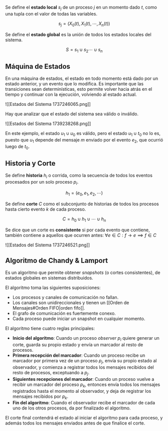 Se define el **estado local** $s_j$ de un proceso $j$ en un momento dado $t$, como una tupla con el valor de todas las variables.

$$
s_j = (X_0(t), X_1(t), \cdots, X_n(t))
$$

Se define el **estado global** es la unión de todos los estados locales del sistema.

$$
S = s_1 \cup s_2 \cdots \cup s_n
$$

## Máquina de Estados

En una máquina de estados, el estado en todo momento está dado por un estado anterior, y un evento que lo modifica. Es importante que las transiciones sean determinísticas, esto permite volver hacia atrás en el tiempo y continuar con la ejecución, volviendo al estado actual.

![[Estados del Sistema 1737246065.png]]

Hay que analizar que el estado del sistema sea válido o inválido.

![[Estados del Sistema 1739238268.png]]

En este ejemplo, el estado $u_1 \cup u_0$ es válido, pero el estado $u_1 \cup t_0$ no lo es, puesto que $u_1$ depende del mensaje $m$ enviado por el evento $e_2$, que ocurrió luego de $t_0$.

## Historia y Corte

Se define **historia** $h_i$ o corrida, como la secuencia de todos los eventos procesados por un solo proceso $p_i$.

$$
h_1 = (e_0, e_1, e_2, \cdots)
$$

Se define **corte** $C$ como el subconjunto de historias de todos los procesos hasta cierto evento $k$ de cada proceso.

$$
C = h_0 \cup h_1 \cup \cdots \cup h_n
$$

Se dice que un corte es **consistente** si por cada evento que contiene, también contiene a aquellos que ocurren antes: $\forall e \in C: f \to e \implies f \in C$

![[Estados del Sistema 1737246521.png]]

## Algoritmo de Chandy & Lamport

Es un algoritmo que permite obtener *snapshots* (o cortes consistentes), de estados globales en sistemas distribuidos.

El algoritmo toma las siguientes suposiciones:

- Los procesos y canales de comunicación no fallan.
- Los canales son unidireccionales y tienen un [[Orden de Mensajes#Orden FIFO|orden fifo]].
- El grafo de comunicación es fuertemente conexo.
- Cada proceso puede iniciar un snapshot en cualquier momento.

El algoritmo tiene cuatro reglas principales:

- **Inicio del algoritmo**: Cuando un proceso *observer* $p_i$ quiere generar un corte, guarda su propio estado y envía un marcador al resto de procesos.
- **Primera recepción del marcador**: Cuando un proceso recibe un marcador por primera vez de un proceso $p_j$, envía su propio estado al observador, y comienza a registrar todos los mensajes recibidos del resto de procesos, exceptuando a $p_j$.
- **Siguientes recepciones del marcador**: Cuando un proceso vuelve a recibir un marcador del proceso $p_k$, entonces envía todos los mensajes registrados hasta el momento al observador, y deja de registrar los mensajes recibidos por $p_k$.
- **Fin del algoritmo**: Cuando el observador recibe el marcador de cada uno de los otros procesos, da por finalizado el algoritmo.

El corte final contendrá el estado al iniciar el algoritmo para cada proceso, y además todos los mensajes enviados antes de que finalice el corte.
